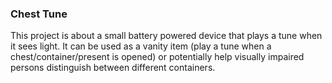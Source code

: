 ### Chest Tune

This project is about a small battery powered device that plays a tune when it sees light.
It can be used as a vanity item (play a tune when a chest/container/present is opened)
or potentially help visually impaired persons distinguish between different containers.
